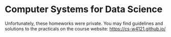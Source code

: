 # Computer Systems for Data Science

Unfortunately, these homeworks were private. You may find guidelines and solutions to the practicals on the course website: https://cs-w4121.github.io/
